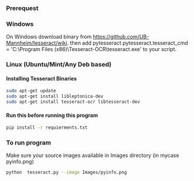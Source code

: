 ### Prerequest 

### Windows
On Windows
download binary from https://github.com/UB-Mannheim/tesseract/wiki. then add pytesseract.pytesseract.tesseract_cmd = 'C:\Program Files (x86)\Tesseract-OCR\tesseract.exe' to your script.

### Linux (Ubuntu/Mint/Any Deb based)
#### Installing Tesseract Binaries
```bash
sudo apt-get update
sudo apt-get install libleptonica-dev 
sudo apt-get install tesseract-ocr libtesseract-dev
```
#### Run this before running this program
```bash
pip install -r requierments.txt
```


### To run program
Make sure your source images available in Images directory (in mycase pyinfo.png)

```bash
python  tesseract.py --image Images/pyinfo.png
```